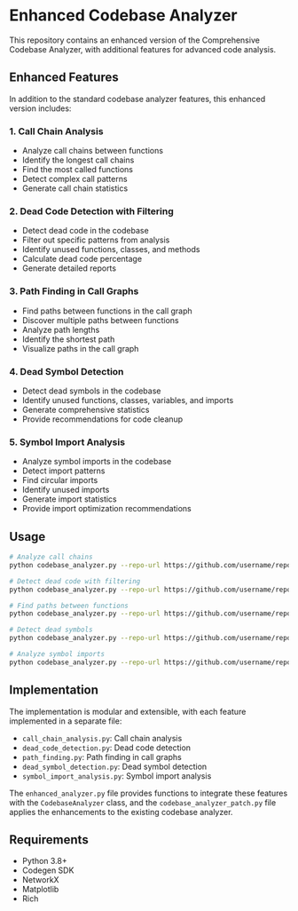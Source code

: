 # Enhanced Codebase Analyzer

This repository contains an enhanced version of the Comprehensive Codebase Analyzer, with additional features for advanced code analysis.

## Enhanced Features

In addition to the standard codebase analyzer features, this enhanced version includes:

### 1. Call Chain Analysis
- Analyze call chains between functions
- Identify the longest call chains
- Find the most called functions
- Detect complex call patterns
- Generate call chain statistics

### 2. Dead Code Detection with Filtering
- Detect dead code in the codebase
- Filter out specific patterns from analysis
- Identify unused functions, classes, and methods
- Calculate dead code percentage
- Generate detailed reports

### 3. Path Finding in Call Graphs
- Find paths between functions in the call graph
- Discover multiple paths between functions
- Analyze path lengths
- Identify the shortest path
- Visualize paths in the call graph

### 4. Dead Symbol Detection
- Detect dead symbols in the codebase
- Identify unused functions, classes, variables, and imports
- Generate comprehensive statistics
- Provide recommendations for code cleanup

### 5. Symbol Import Analysis
- Analyze symbol imports in the codebase
- Detect import patterns
- Find circular imports
- Identify unused imports
- Generate import statistics
- Provide import optimization recommendations

## Usage

```bash
# Analyze call chains
python codebase_analyzer.py --repo-url https://github.com/username/repo --call-chain

# Detect dead code with filtering
python codebase_analyzer.py --repo-url https://github.com/username/repo --dead-code --exclude-patterns "test_*" ".*_test"

# Find paths between functions
python codebase_analyzer.py --repo-url https://github.com/username/repo --path-finding --source-function main --target-function process_data

# Detect dead symbols
python codebase_analyzer.py --repo-url https://github.com/username/repo --dead-symbols

# Analyze symbol imports
python codebase_analyzer.py --repo-url https://github.com/username/repo --import-analysis
```

## Implementation

The implementation is modular and extensible, with each feature implemented in a separate file:
- `call_chain_analysis.py`: Call chain analysis
- `dead_code_detection.py`: Dead code detection
- `path_finding.py`: Path finding in call graphs
- `dead_symbol_detection.py`: Dead symbol detection
- `symbol_import_analysis.py`: Symbol import analysis

The `enhanced_analyzer.py` file provides functions to integrate these features with the `CodebaseAnalyzer` class, and the `codebase_analyzer_patch.py` file applies the enhancements to the existing codebase analyzer.

## Requirements

- Python 3.8+
- Codegen SDK
- NetworkX
- Matplotlib
- Rich

